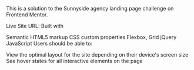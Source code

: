 This is a solution to the Sunnyside agency landing page challenge on Frontend Mentor.

Live Site URL: 
Built with

Semantic HTML5 markup
CSS custom properties
Flexbox, Grid
jQuery
JavaScript
Users should be able to:

View the optimal layout for the site depending on their device's screen size
See hover states for all interactive elements on the page
